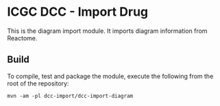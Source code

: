 # ICGC DCC - Import Drug

This is the diagram import module. It imports diagram information from Reactome.

## Build

To compile, test and package the module, execute the following from the root of the repository:

```shell
mvn -am -pl dcc-import/dcc-import-diagram
```
